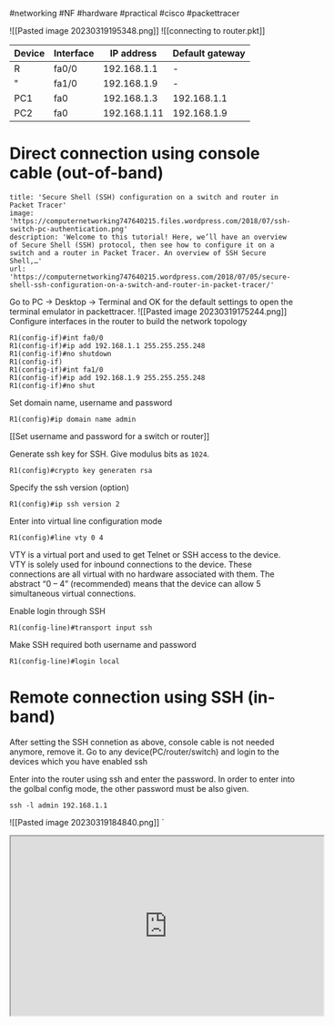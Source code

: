 #networking #NF #hardware #practical #cisco #packettracer 

![[Pasted image 20230319195348.png]]
![[connecting to router.pkt]]

| Device | Interface | IP address   | Default gateway |
| ------ | --------- | ------------ | --------------- |
| R      | fa0/0     | 192.168.1.1  | -               |
| "      | fa1/0     | 192.168.1.9  | -               |
| PC1    | fa0       | 192.168.1.3  | 192.168.1.1     |
| PC2    | fa0       | 192.168.1.11 | 192.168.1.9     |

# Direct connection using console cable (out-of-band)
```embed
title: 'Secure Shell (SSH) configuration on a switch and router in Packet Tracer'
image: 'https://computernetworking747640215.files.wordpress.com/2018/07/ssh-switch-pc-authentication.png'
description: 'Welcome to this tutorial! Here, we’ll have an overview of Secure Shell (SSH) protocol, then see how to configure it on a switch and a router in Packet Tracer. An overview of SSH Secure Shell,…'
url: 'https://computernetworking747640215.wordpress.com/2018/07/05/secure-shell-ssh-configuration-on-a-switch-and-router-in-packet-tracer/'
```

Go to PC -> Desktop -> Terminal and OK for the default settings to open the terminal emulator in packettracer.
![[Pasted image 20230319175244.png]]
Configure interfaces in the router to build the network topology
```cisco
R1(config-if)#int fa0/0
R1(config-if)#ip add 192.168.1.1 255.255.255.248
R1(config-if)#no shutdown
R1(config-if)
R1(config-if)#int fa1/0
R1(config-if)#ip add 192.168.1.9 255.255.255.248
R1(config-if)#no shut
```

Set domain name, username and password
```cisco
R1(config)#ip domain name admin
```
[[Set username and password for a switch or router]]

Generate ssh key for SSH. Give modulus bits as `1024`.
```cisco
R1(config)#crypto key generaten rsa
```

Specify the ssh version (option)
```cisco
R1(config)#ip ssh version 2
```

Enter into virtual line configuration mode
```cisco
R1(config)#line vty 0 4
```
VTY is a virtual port and used to get Telnet or SSH access to the device. VTY is solely used for inbound connections to the device. These connections are all virtual with no hardware associated with them. The abstract “0 – 4” (recommended) means that the device can allow 5 simultaneous virtual connections.

Enable login through SSH
```cisco
R1(config-line)#transport input ssh
```

Make SSH required both username and password
```cisco
R1(config-line)#login local
```

# Remote connection using SSH (in-band)
After setting the SSH connetion as above, console cable is not needed anymore, remove it. Go to any device(PC/router/switch) and login to the devices which you have enabled ssh

Enter into the router using ssh and enter the password. In order to enter into the golbal config mode, the other password must be also given.
```
ssh -l admin 192.168.1.1
```
![[Pasted image 20230319184840.png]]
`
<iframe width="550" height="315" scroll="no" style="overflow:hidden" src="https://gist.github.com/Albert-W/e37d1c4fa30c430c37d7b1b1fe9b60d8"/>

<body><script src="https://gist.github.com/Albert-W/e37d1c4fa30c430c37d7b1b1fe9b60d8.js"></script></body>

